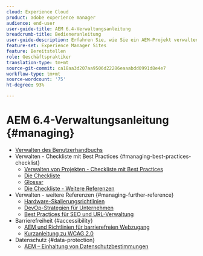 ```yaml
---
cloud: Experience Cloud
product: adobe experience manager
audience: end-user
user-guide-title: AEM 6.4-Verwaltungsanleitung
breadcrumb-title: Bedieneranleitung
user-guide-description: Erfahren Sie, wie Sie ein AEM-Projekt verwalten können.
feature-set: Experience Manager Sites
feature: Bereitstellen
role: Geschäftspraktiker
translation-type: tm+mt
source-git-commit: ca18aa3d207aa9506d22286eaaabdd0991d8e4e7
workflow-type: tm+mt
source-wordcount: '75'
ht-degree: 93%

---
```



# AEM 6.4-Verwaltungsanleitung {#managing}

+ [Verwalten des Benutzerhandbuchs](home.md)
+ Verwalten - Checkliste mit Best Practices {#managing-best-practices-checklist}
   + [Verwalten von Projekten - Checkliste mit Best Practices](best-practices.md)
   + [Die Checkliste](best-practices-checklist.md)
   + [Glossar](best-practices-glossary.md)
   + [Die Checkliste - Weitere Referenzen](best-practices-further-reference.md)
+ Verwalten - weitere Referenzen {#managing-further-reference}
   + [Hardware-Skalierungsrichtlinien](hardware-sizing-guidelines.md)
   + [DevOp-Strategien für Unternehmen](enterprise-devops.md)
   + [Best Practices für SEO und URL-Verwaltung](seo-and-url-management.md)
+ Barrierefreiheit {#accessibility}
   + [AEM und Richtlinien für barrierefreien Webzugang](web-accessibility.md)
   + [Kurzanleitung zu WCAG 2.0](qg-wcag.md)
+ Datenschutz {#data-protection}
   + [AEM – Einhaltung von Datenschutzbestimmungen](data-protection-and-privacy.md)
